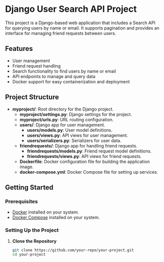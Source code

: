 # Django User Search API Project

This project is a Django-based web application that includes a Search API for querying users by name or email. It supports pagination and provides an interface for managing friend requests between users.

## Features
- User management
- Friend request handling
- Search functionality to find users by name or email
- API endpoints to manage and query data
- Docker support for easy containerization and deployment

## Project Structure
- **myproject/**: Root directory for the Django project.
  - **myproject/settings.py**: Django settings for the project.
  - **myproject/urls.py**: URL routing configuration.
  - **users/**: Django app for user management.
    - **users/models.py**: User model definitions.
    - **users/views.py**: API views for user management.
    - **users/serializers.py**: Serializers for user data.
  - **friendrequests/**: Django app for handling friend requests.
    - **friendrequests/models.py**: Friend request model definitions.
    - **friendrequests/views.py**: API views for friend requests.
  - **Dockerfile**: Docker configuration file for building the application image.
  - **docker-compose.yml**: Docker Compose file for setting up services.

## Getting Started

### Prerequisites
- [Docker](https://www.docker.com/) installed on your system.
- [Docker Compose](https://docs.docker.com/compose/) installed on your system.

### Setting Up the Project

1. **Clone the Repository**
   ```sh
   git clone https://github.com/your-repo/your-project.git
   cd your-project
